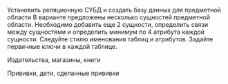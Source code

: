 Установить реляционную СУБД и создать базу данных для предметной области
В варианте предложены несколько сущностей предметной области. 
Необходимо добавить еще 2 сущности, определить связи между
сущностями и определить минимум по 4 атрибута каждой сущности.
Следуйте стилю именования таблиц и атрибутов.
Задайте первичные ключи в каждой таблице.

Издательства, магазины, книги

Прививки, дети, сделанные прививки
